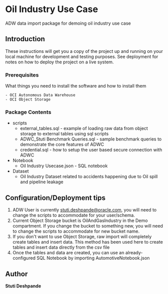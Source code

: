 # Oil Industry Use Case

ADW data import package for demoing oil industry use case

## Introduction

These instructions will get you a copy of the project up and running on your local machine for development and testing purposes. See deployment for notes on how to deploy the project on a live system.

### Prerequisites

What things you need to install the software and how to install them

```
- OCI Autonomous Data Warehouse
- OCI Object Storage
```

### Package Contents

* scripts
  * external_tables.sql - example of loading raw data from object storage to external tables using sql scripts
  * ADWC_Stuti Benchmark Queries.sql - sample benchmark queries to demonstrate the core features of ADWC
  * credential.sql - how to setup the user based secure connection with ADWC
* Notebook
  * Oil Industry Usecase.json - SQL notebook
* Dataset
  * Oil Industry Dataset related to accidents happening due to Oil spill and pipeline leakage



## Configuration/Deployment tips

1. ADW User is currently stuti.deshpande@oracle.com, you will need to change the scripts to accommodate for your user/schema.
2. Current Object Storage bucket is OilAndGasIndustry in the Demo compartment. If you change the bucket to something new, you will need to change the scripts to accommodate for new bucket name.
3. If you don't want to use Object Storage, raw import will completely create tables and insert data. This method has been used here to create tables and insert data directly from the csv file
4. Once the tables and data are created, you can use an already-configured SQL Notebook by importing AutomotiveNotebook.json

## Author

**Stuti Deshpande**
